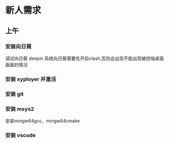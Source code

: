 # 新人需求

## 上午

### 安装向日葵

调试向日葵
deepin 系统向日葵需要先开启clash,否则会出现不能出现被控端桌面画面的情况

### 安装 xyployer 并激活

### 安装 git

### 安装 msys2

安装mingw64gcc、mingw64cmake

### 安装 vscode

## 